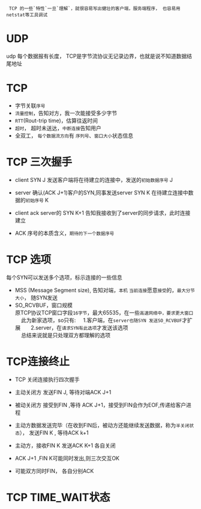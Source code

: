 
     TCP 的一些`特性`一旦`理解`，就很容易写出健壮的客户端，服务端程序， 也容易用netstat等工具调试
    
 UDP
 ===
 udp 每个数据报有长度， TCP是字节流协议无记录边界，也就是说不知道数据结尾地址
    
 TCP
 ===
* 字节关联`序号`
* `流量控制`，告知对方，我一次能接受多少字节
* `RTT`(Rout-trip time)，估算往返时间
* `超时`， 超时未送达，`中断连接`告知用户
* 全双工， `每个数据流方向`有 `序列号`、`窗口大小`状态信息
    
 TCP 三次握手
 ===========
* client SYN J 发送客户端将在待建立的连接中，发送的`初始数据序号` J
* server 确认(ACK J+1)客户的SYN,同事发送server SYN K 在待建立连接中数据的`初始序号` K
* client ack server的 SYN K+1 告知我接收到了server的同步请求，此时连接建立
  
* ACK 序号的本质含义，`期待的下一个数据序号`
 
 TCP 选项
 ========
 每个SYN可以发送多个选项，标示连接的一些信息
 * MSS (Message Segment size), 告知对端，`本机` `当前连接`愿意`接受`的，`最大分节大小`， 随SYN发送
 * SO_RCVBUF，窗口规模  
    原TCP协议TCP窗口字段`16字节`，最大65535，在一些`高速网络中，要求更大窗口`   
    此为新家选项，so只有: 
    1.客户端，在`server也随SYN 发送SO_RCVBUF`才扩展   
    2.server，在`请求SYN有此选项`才发送该选项  
    总结来说就是只处理双方都理解的选项  
 
 TCP连接终止
 ==============
 * TCP 关闭连接执行四次握手  
 
 * 主动关闭方 发送FIN J, 等待对端ACK J+1
 * 被动关闭方 接受到FIN ,等待 ACK J+1，接受到FIN会作为EOF,传递给客户进程
 * 主动方数据发送完毕（在收到FIN后，被动方还能继续发送数据，称为`半关闭状态`）， 发送FIN K , 等待ACK k+1
 * 主动方，接收FIN K 发送ACK K+1 各自关闭
 
 * ACK J+1 ,FIN K可能同时发出,则三次交互OK
 * 可能双方同时FIN， 各自分别ACK
 
 
 TCP TIME_WAIT状态
 =================
